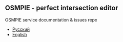 ## OSMPIE - perfect intersection editor 

OSMPIE service documentation &amp; issues repo

 - [Русский](./ru/index.md) 
 - [English](./en/index.md)